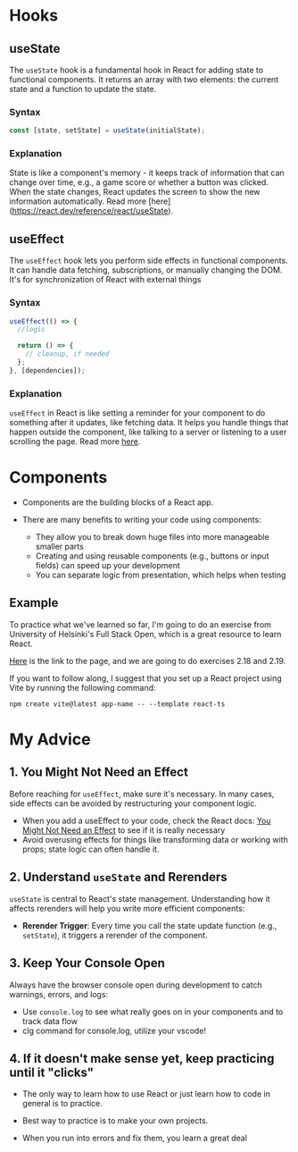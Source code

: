 # Hooks

## useState

The `useState` hook is a fundamental hook in React for adding state to functional components. It returns an array with two elements: the current state and a function to update the state.

### Syntax

```jsx
const [state, setState] = useState(initialState);
```

### Explanation

State is like a component's memory - it keeps track of information that can change over time, e.g., a game score or whether a button was clicked. When the state changes, React updates the screen to show the new information automatically. Read more [here] (https://react.dev/reference/react/useState).

## useEffect

The `useEffect` hook lets you perform side effects in functional components. It can handle data fetching, subscriptions, or manually changing the DOM. It's for synchronization of React with external things

### Syntax

```jsx
useEffect(() => {
  //logic

  return () => {
    // cleanup, if needed
  };
}, [dependencies]);
```

### Explanation

`useEffect` in React is like setting a reminder for your component to do something after it updates, like fetching data. It helps you handle things that happen outside the component, like talking to a server or listening to a user scrolling the page. Read more [here](https://react.dev/reference/react/useEffect).

# Components

- Components are the building blocks of a React app.

- There are many benefits to writing your code using components:

  - They allow you to break down huge files into more manageable smaller parts
  - Creating and using reusable components (e.g., buttons or input fields) can speed up your development
  - You can separate logic from presentation, which helps when testing

## Example

To practice what we've learned so far, I'm going to do an exercise from University of Helsinki's Full Stack Open, which is a great resource to learn React.

[Here](https://fullstackopen.com/en/part2/adding_styles_to_react_app) is the link to the page, and we are going to do exercises 2.18 and 2.19.

If you want to follow along, I suggest that you set up a React project using Vite by running the following command:

```
npm create vite@latest app-name -- --template react-ts
```

# My Advice

## 1. You Might Not Need an Effect

Before reaching for `useEffect`, make sure it's necessary. In many cases, side effects can be avoided by restructuring your component logic.

- When you add a useEffect to your code, check the React docs: [You Might Not Need an Effect](https://react.dev/learn/you-might-not-need-an-effect) to see if it is really necessary
- Avoid overusing effects for things like transforming data or working with props; state logic can often handle it.

## 2. Understand `useState` and Rerenders

`useState` is central to React's state management. Understanding how it affects rerenders will help you write more efficient components:

- **Rerender Trigger**: Every time you call the state update function (e.g., `setState`), it triggers a rerender of the component.

## 3. Keep Your Console Open

Always have the browser console open during development to catch warnings, errors, and logs:

- Use `console.log` to see what really goes on in your components and to track data flow
- clg command for console.log, utilize your vscode!

## 4. If it doesn't make sense yet, keep practicing until it "clicks"

- The only way to learn how to use React or just learn how to code in general is to practice.

- Best way to practice is to make your own projects.

- When you run into errors and fix them, you learn a great deal
